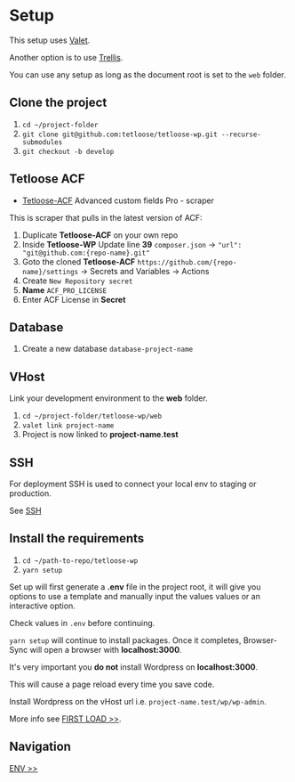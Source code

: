 # Setup

This setup uses [Valet](https://laravel.com/docs/9.x/).

Another option is to use [Trellis](https://roots.io/trellis/docs/installation/).

You can use any setup as long as the document root is set to the `web` folder.

## Clone the project

1. `cd ~/project-folder`
2. `git clone git@github.com:tetloose/tetloose-wp.git --recurse-submodules`
3. `git checkout -b develop`

## Tetloose ACF

- [Tetloose-ACF](https://github.com/tetloose/tetloose-ACF) Advanced custom fields Pro - scraper

This is scraper that pulls in the latest version of ACF:

1. Duplicate **Tetloose-ACF** on your own repo
2. Inside **Tetloose-WP** Update line **39** `composer.json` -> `"url": "git@github.com:{repo-name}.git"`
3. Goto the cloned **Tetloose-ACF** `https://github.com/{repo-name}/settings` -> Secrets and Variables -> Actions
4. Create `New Repository secret`
5. **Name** `ACF_PRO_LICENSE`
6. Enter ACF License in **Secret**

## Database

1. Create a new database `database-project-name`

## VHost

Link your development environment to the **web** folder.

1. `cd ~/project-folder/tetloose-wp/web`
2. `valet link project-name`
3. Project is now linked to **project-name.test**

## SSH

For deployment SSH is used to connect your local env to staging or production.

See [SSH](ssh.md)

## Install the requirements

1. `cd ~/path-to-repo/tetloose-wp`
2. `yarn setup`

Set up will first generate a **.env** file in the project root, it will give you options to use a template and manually input the values values or an interactive option.

Check values in `.env` before continuing.

`yarn setup` will continue to install packages. Once it completes, Browser-Sync will open a browser with  **localhost:3000**.

It's very important you **do not** install Wordpress on **localhost:3000**.

This will cause a page reload every time you save code.

Install Wordpress on the vHost url i.e. `project-name.test/wp/wp-admin`.

More info see [FIRST LOAD >>](../Wordpress/first-load.md).

## Navigation

[ENV >>](env.md)
